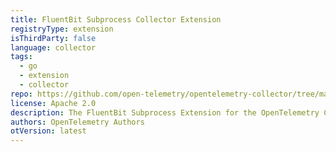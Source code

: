 ```yaml
---
title: FluentBit Subprocess Collector Extension
registryType: extension
isThirdParty: false
language: collector
tags:
  - go
  - extension
  - collector
repo: https://github.com/open-telemetry/opentelemetry-collector/tree/main/extension/fluentbitextension
license: Apache 2.0
description: The FluentBit Subprocess Extension for the OpenTelemetry Collector facilitates running a FluentBit subprocess of the collector.
authors: OpenTelemetry Authors
otVersion: latest
---
```

